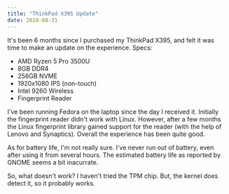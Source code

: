 ```yaml
---
title: "ThinkPad X395 Update"
date: 2020-08-31
---
```


It's been 6 months since I purchased my ThinkPad X395, and felt it was time to make an update on the experience. Specs:

* AMD Ryzen 5 Pro 3500U
* 8GB DDR4
* 256GB NVME
* 1920x1080 IPS (non-touch)
* Intel 9260 Wireless
* Fingerprint Reader

I've been running Fedora on the laptop since the day I received it. Initially the fingerprint reader didn't work with Linux. However, after a few months the Linux fingerprint library gained support for the reader (with the help of Lenovo and Synaptics). Overall the experience has been quite good.

As for battery life, I'm not really sure. I've never run out of battery, even after using it from several hours. The estimated battery life as reported by GNOME seems a bit inacurrate.

So, what doesn't work? I haven't tried the TPM chip. But, the kernel does detect it, so it probably works.
